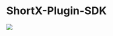 # ShortX-Plugin-SDK

[![](https://jitpack.io/v/ShortX-Repo/ShortX-Plugin-SDK.svg)](https://jitpack.io/#ShortX-Repo/ShortX-Plugin-SDK)
